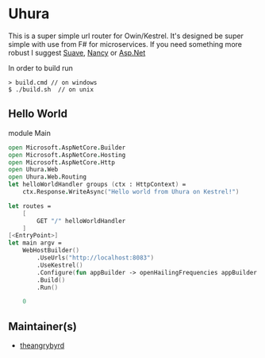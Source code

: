 
# Uhura

This is a super simple url router for Owin/Kestrel.  It's designed be super simple with use from F# for microservices.  If you need something more robust I suggest [Suave](https://suave.io/), [Nancy](http://nancyfx.org/) or [Asp.Net](https://www.asp.net/core)

In order to build run

    > build.cmd // on windows    
    $ ./build.sh  // on unix
    
    
## Hello World 

module Main

```FSharp
open Microsoft.AspNetCore.Builder
open Microsoft.AspNetCore.Hosting
open Microsoft.AspNetCore.Http
open Uhura.Web
open Uhura.Web.Routing
let helloWorldHandler groups (ctx : HttpContext) =
    ctx.Response.WriteAsync("Hello world from Uhura on Kestrel!") 

let routes =
    [
        GET "/" helloWorldHandler
    ]
[<EntryPoint>]
let main argv =
    WebHostBuilder()
        .UseUrls("http://localhost:8083")
        .UseKestrel()
        .Configure(fun appBuilder -> openHailingFrequencies appBuilder routes)
        .Build()
        .Run()

    0
```
    
## Maintainer(s)

- [theangrybyrd](https://github.com/theangrybyrd)

